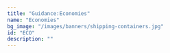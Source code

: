 ```yaml
---
title: "Guidance:Economies"
name: "Economies"
bg_image: "/images/banners/shipping-containers.jpg"
id: "ECO"
description: ""
---
```

